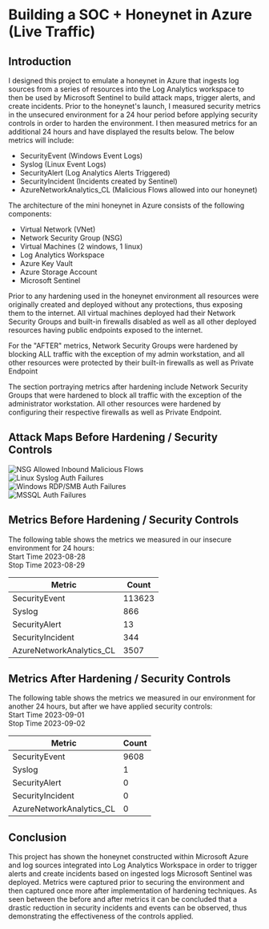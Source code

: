 # Building a SOC + Honeynet in Azure (Live Traffic)

## Introduction

I designed this project to emulate a honeynet in Azure that ingests log sources from a series of resources into the Log Analytics workspace to then be used by Microsoft Sentinel to build attack maps, trigger alerts, and create incidents. Prior to the honeynet's launch, I measured security metrics in the unsecured environment for a 24 hour period before applying security controls in order to harden the environment. I then measured metrics for an additional 24 hours and have displayed the results below. The below metrics will include: 

- SecurityEvent (Windows Event Logs)
- Syslog (Linux Event Logs)
- SecurityAlert (Log Analytics Alerts Triggered)
- SecurityIncident (Incidents created by Sentinel)
- AzureNetworkAnalytics_CL (Malicious Flows allowed into our honeynet)


The architecture of the mini honeynet in Azure consists of the following components:

- Virtual Network (VNet)
- Network Security Group (NSG)
- Virtual Machines (2 windows, 1 linux)
- Log Analytics Workspace
- Azure Key Vault
- Azure Storage Account
- Microsoft Sentinel

Prior to any hardening used in the honeynet environment all resources were originally created and deployed without any protections, thus exposing them to the internet. All virtual machines deployed had their Network Security Groups and built-in firewalls disabled as well as all other deployed resources having public endpoints exposed to the internet. 

For the "AFTER" metrics, Network Security Groups were hardened by blocking ALL traffic with the exception of my admin workstation, and all other resources were protected by their built-in firewalls as well as Private Endpoint

The section portraying metrics after hardening include Network Security Groups that were hardened to block all traffic with the exception of the administrator workstation. All other resources were hardened by configuring their respective firewalls as well as Private Endpoint. 

## Attack Maps Before Hardening / Security Controls
![NSG Allowed Inbound Malicious Flows](https://i.imgur.com/nL9wwba.png)<br>
![Linux Syslog Auth Failures](https://i.imgur.com/BM6oTv5.png)<br>
![Windows RDP/SMB Auth Failures](https://i.imgur.com/6SclYhe.png)<br>
![MSSQL Auth Failures](https://i.imgur.com/6V0mNFQ.png)<br>
## Metrics Before Hardening / Security Controls

The following table shows the metrics we measured in our insecure environment for 24 hours:<br>
Start Time 2023-08-28<br>
Stop Time 2023-08-29<br>

| Metric                   | Count
| ------------------------ | -----
| SecurityEvent            | 113623
| Syslog                   | 866
| SecurityAlert            | 13
| SecurityIncident         | 344
| AzureNetworkAnalytics_CL | 3507


## Metrics After Hardening / Security Controls

The following table shows the metrics we measured in our environment for another 24 hours, but after we have applied security controls:<br>
Start Time 2023-09-01<br>
Stop Time	2023-09-02<br>

| Metric                   | Count
| ------------------------ | -----
| SecurityEvent            | 9608
| Syslog                   | 1
| SecurityAlert            | 0
| SecurityIncident         | 0
| AzureNetworkAnalytics_CL | 0

## Conclusion

This project has shown the honeynet constructed within Microsoft Azure and log sources integrated into Log Analytics Workspace in order to trigger alerts and create incidents based on ingested logs Microsoft Sentinel was deployed. Metrics were captured prior to securing the environment and then captured once more after implementation of hardening techniques. As seen between the before and after metrics it can be concluded that a drastic reduction in security incidents and events can be observed, thus demonstrating the effectiveness of the controls applied.  

